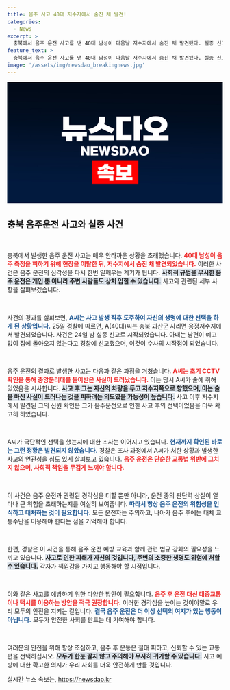 ```yaml
---
title: 음주 사고 40대 저수지에서 숨진 채 발견!
categories:
  - News
excerpt: >
  충북에서 음주 운전 사고를 낸 40대 남성이 다음날 저수지에서 숨진 채 발견됐다. 실종 신고 후 CCTV 분석을 통해 사고와 맥락이 드러난 가운데, 그는 음주 운전의 결과로 현장을 이탈한 것으로 보인다.
feature_text: >
  충북에서 음주 운전 사고를 낸 40대 남성이 다음날 저수지에서 숨진 채 발견됐다. 실종 신고 후 CCTV 분석을 통해 사고와 맥락이 드러난 가운데, 그는 음주 운전의 결과로 현장을 이탈한 것으로 보인다.
image: '/assets/img/newsdao_breakingnews.jpg'
---
```


<p><img src="/assets/img/newsdao_breakingnews.jpg" alt="ontimetimes 속보" /></p>

<h2 data-ke-size="size26">충북 음주운전 사고와 실종 사건</h2>

<p data-ke-size="size16">&nbsp;</p>

<p>충북에서 발생한 음주 운전 사고는 매우 안타까운 상황을 초래했습니다. <b><span style="color: #ee2323;">40대 남성이 음주 측정을 피하기 위해 현장을 이탈한 뒤, 저수지에서 숨진 채 발견되었습니다.</span></b> 이러한 사건은 음주 운전의 심각성을 다시 한번 일깨우는 계기가 됩니다. <b><span style="background-color: #21538527;">사회적 규범을 무시한 음주 운전은 개인 뿐 아니라 주변 사람들도 상처 입힐 수 있습니다.</span></b> 사고와 관련된 세부 사항을 살펴보겠습니다.</p>

<p data-ke-size="size16">&nbsp;</p>

<p>사건의 경과를 살펴보면, <b><span style="color: #1a5490;">A씨는 사고 발생 직후 도주하여 자신의 생명에 대한 선택을 하게 된 상황입니다.</span></b> 25일 경찰에 따르면, A(40대)씨는 충북 괴산군 사리면 용정저수지에서 발견되었습니다. 사건은 24일 밤 실종 신고로 시작되었습니다. 아내는 남편이 예고 없이 집에 돌아오지 않는다고 경찰에 신고했으며, 이것이 수사의 시작점이 되었습니다.</p>

<p data-ke-size="size16">&nbsp;</p>

<p>음주 운전의 결과로 발생한 사고는 다음과 같은 과정을 거쳤습니다. <b><span style="color: #ee2323;">A씨는 초기 CCTV 확인을 통해 중앙분리대를 들이받은 사실이 드러났습니다.</span></b> 이는 당시 A씨가 술에 취해 있었음을 시사합니다. <b><span style="background-color: #21538527;">사고 후 그는 자신의 차량을 두고 저수지쪽으로 향했으며, 이는 술을 마신 사실이 드러나는 것을 피하려는 의도였을 가능성이 높습니다.</span></b> 사고 이후 저수지에서 발견된 그의 신원 확인은 그가 음주운전으로 인한 사고 후의 선택이었음을 더욱 확고히 하였습니다.</p>

<p data-ke-size="size16">&nbsp;</p>

<p>A씨가 극단적인 선택을 했는지에 대한 조사는 이어지고 있습니다. <b><span style="color: #1a5490;">현재까지 확인된 바로는 그런 정황은 발견되지 않았습니다.</span></b> 경찰은 조사 과정에서 A씨가 처한 상황과 발생한 사고의 연관성을 심도 있게 살펴보고 있습니다. <b><span style="color: #ee2323;">음주 운전은 단순한 교통법 위반에 그치지 않으며, 사회적 책임을 무겁게 느껴야 합니다.</span></b></p>

<p data-ke-size="size16">&nbsp;</p>

<p>이 사건은 음주 운전과 관련된 경각심을 더할 뿐만 아니라, 운전 중의 판단력 상실이 얼마나 큰 위험을 초래하는지를 여실히 보여줍니다. <b><span style="color: #1a5490;">따라서 항상 음주 운전의 위험성을 인식하고 대처하는 것이 필요합니다.</span></b> 모든 운전자는 주의하고, 나아가 음주 후에는 대체 교통수단을 이용해야 한다는 점을 기억해야 합니다. </p>

<p data-ke-size="size16">&nbsp;</p>

<p>한편, 경찰은 이 사건을 통해 음주 운전 예방 교육과 함께 관련 법규 강화의 필요성을 느끼고 있습니다. <b><span style="background-color: #21538527;">사고로 인한 피해가 자신의 것입니다, 주변의 소중한 생명도 위험에 처할 수 있습니다.</span></b> 각자가 책임감을 가지고 행동해야 할 시점입니다. </p>

<p data-ke-size="size16">&nbsp;</p>

<p>이와 같은 사고를 예방하기 위한 다양한 방안이 필요합니다. <b><span style="color: #ee2323;">음주 후 운전 대신 대중교통이나 택시를 이용하는 방안을 적극 권장합니다.</span></b> 이러한 경각심을 높이는 것이야말로 우리 모두의 안전을 지키는 길입니다. <b><span style="color: #1a5490;">결국 음주 운전은 더 이상 선택의 여지가 있는 행동이 아닙니다.</span></b> 모두가 안전한 사회를 만드는 데 기여해야 합니다. </p>

<p data-ke-size="size16">&nbsp;</p> 

<p>여러분의 안전을 위해 항상 조심하고, 음주 후 운동은 절대 피하고, 신뢰할 수 있는 교통편을 선택하십시오. <b><span style="background-color: #21538527;">모두가 한눈 팔지 않고 주의해야 무사히 귀가할 수 있습니다.</span></b> 사고 예방에 대한 확고한 의지가 우리 사회를 더욱 안전하게 만들 것입니다.</p>
실시간 뉴스 속보는, <a href="https://newsdao.kr" rel="dofollow">https://newsdao.kr</a>


